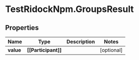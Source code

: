 # TestRidockNpm.GroupsResult

## Properties
Name | Type | Description | Notes
------------ | ------------- | ------------- | -------------
**value** | **[[Participant]]** |  | [optional] 


